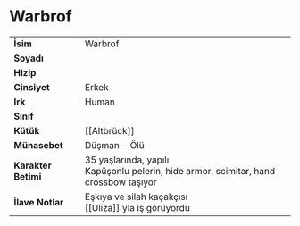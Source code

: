 # Warbrof   
|  |  |  
|---|---|  
| **İsim** | Warbrof |  
| **Soyadı** |  |  
| **Hizip** |  |  
| **Cinsiyet** | Erkek |  
| **Irk** | Human |  
| **Sınıf** |  |  
| **Kütük** | [[Altbrück]] |  
| **Münasebet** | Düşman - Ölü |  
| **Karakter Betimi** | 35 yaşlarında, yapılı<br>Kapüşonlu pelerin, hide armor, scimitar, hand crossbow taşıyor |  
| **İlave Notlar** | Eşkıya ve silah kaçakçısı<br>[[Uliza]]'yla iş görüyordu |  
